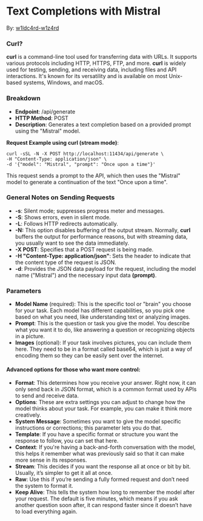 # Text Completions with Mistral 

By: [w1ldc4rd-w1z4rd](https://github.com/w1ldc4rd-w1z4rd)

### Curl? 

**curl** is a command-line tool used for transferring data with URLs. It supports various protocols including HTTP, HTTPS, FTP, and more. **curl** is widely used for testing, sending, and receiving data, including files and API interactions. It's known for its versatility and is available on most Unix-based systems, Windows, and macOS.

### Breakdown

- **Endpoint**: /api/generate
- **HTTP Method**: POST
- **Description**: Generates a text completion based on a provided prompt using the "Mistral" model.

**Request Example using curl (stream mode)**:

```
curl -sSL -N -X POST http://localhost:11434/api/generate \
-H "Content-Type: application/json" \
-d '{"model": "Mistral", "prompt": "Once upon a time"}'
```

This request sends a prompt to the API, which then uses the "Mistral" model to generate a continuation of the text "Once upon a time".

### General Notes on Sending Requests

- **-s**: Silent mode; suppresses progress meter and messages.
- **-S**: Shows errors, even in silent mode.
- **-L**: Follows HTTP redirects automatically.
- **-N:**  This option disables buffering of the output stream. Normally, **curl** buffers the output for performance reasons, but with streaming data, you usually want to see the data immediately.
- **-X POST**: Specifies that a POST request is being made.
- **-H "Content-Type: application/json"**: Sets the header to indicate that the content type of the request is JSON.
- **-d**: Provides the JSON data payload for the request, including the model name ("Mistral") and the necessary input data **(prompt)**.

### Parameters

- **Model Name** (required): This is the specific tool or "brain" you choose for your task. Each model has different capabilities, so you pick one based on what you need, like understanding text or analyzing images.
- **Prompt**: This is the question or task you give the model. You describe what you want it to do, like answering a question or recognizing objects in a picture.
- **Images** (optional): If your task involves pictures, you can include them here. They need to be in a format called base64, which is just a way of encoding them so they can be easily sent over the internet.

#### Advanced options for those who want more control:

- **Format**: This determines how you receive your answer. Right now, it can only send back in JSON format, which is a common format used by APIs to send and receive data.
- **Options**: These are extra settings you can adjust to change how the model thinks about your task. For example, you can make it think more creatively.
- **System Message**: Sometimes you want to give the model specific instructions or corrections; this parameter lets you do that.
- **Template**: If you have a specific format or structure you want the response to follow, you can set that here.
- **Context**: If you're having a back-and-forth conversation with the model, this helps it remember what was previously said so that it can make more sense in its responses.
- **Stream**: This decides if you want the response all at once or bit by bit. Usually, it’s simpler to get it all at once.
- **Raw**: Use this if you’re sending a fully formed request and don’t need the system to format it.
- **Keep Alive**: This tells the system how long to remember the model after your request. The default is five minutes, which means if you ask another question soon after, it can respond faster since it doesn’t have to load everything again.
